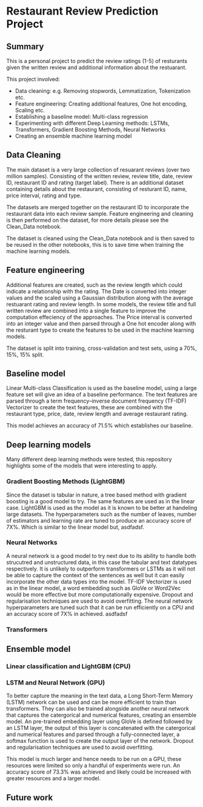 # Restaurant Review Prediction Project

## Summary
This is a personal project to predict the review ratings (1-5) of resturants given the written review and additional information about the restuarant.

This project involved:
* Data cleaning: e.g. Removing stopwords, Lemmatization, Tokenization etc.
* Feature engineering: Creating additional features, One hot encoding, Scaling etc.
* Establishing a baseline model: Multi-class regression
* Experimenting with different Deep Learning methods: LSTMs, Transformers, Gradient Boosting Methods, Neural Networks
* Creating an ensemble machine learning model

## Data Cleaning
The main dataset is a very large collection of resuarant reviews (over two million samples). Consisting of the written review, review title, date, review ID, restaurant ID and rating (target label). There is an additional dataset containing details about the restaurant, consisting of resturant ID, name, price interval, rating and type.

The datasets are merged together on the restaurant ID to incorporate the restaurant data into each review sample. Feature engineering and cleaning is then performed on the dataset, for more details please see the Clean_Data notebook.

The dataset is cleaned using the Clean_Data notebook and is then saved to be reused in the other notebooks, this is to save time when training the machine learning models.

## Feature engineering
Additional features are created, such as the review length which could indicate a relationship with the rating. The Date is converted into integer values and the scaled using a Gaussian distribution along with the average restuarant rating and review length. In some models, the review title and full written review are combined into a single feature to improve the computation effeciency of the approaches. The Price interval is converted into an integer value and then parsed through a One hot encoder along with the resturant type to create the features to be used in the machine learning models.

The dataset is split into training, cross-validation and test sets, using a 70%, 15%, 15% split.

## Baseline model
Linear Multi-class Classification is used as the baseline model, using a large feature set will give an idea of a baseline performance. The text features are parsed through a term frequency–inverse document frequency (TF-IDF) Vectorizer to create the text features, these are combined with the restaurant type, price, date, review length and average restaurant rating.

This model achieves an accuracy of 71.5% which establishes our baseline.

## Deep learning models
Many different deep learning methods were tested, this repository highlights some of the models that were interesting to apply.

### Gradient Boosting Methods (LightGBM)
Since the dataset is tabular in nature, a tree based method with gradient boosting is a good model to try. The same features are used as in the linear case. LightGBM is used as the model as it is known to be better at handeling large datasets. The hyperparameters such as the number of leaves, number of estimators and learning rate are tuned to produce an accuracy score of 7X%. Which is similar to the linear model but, asdfadsf.

### Neural Networks
A neural network is a good model to try next due to its ability to handle both strucutred and unstructured data, in this case the tabular and text datatypes respectively. It is unlikely to outperform transformers or LSTMs as it will not be able to capture the context of the sentences as well but it can easily incorporate the other data types into the model. TF-IDF Vectorizer is used as in the linear model, a word embedding such as GloVe or Word2Vec would be more effective but more computationally expensive. Dropout and regularisation techniques are used to avoid overfitting. The neural network hyperparameters are tuned such that it can be run efficiently on a CPU and an accuracy score of 7X% in achieved. asdfadsf

### Transformers


## Ensemble model 

### Linear classification and LightGBM (CPU)

### LSTM and Neural Network (GPU)
To better capture the meaning in the text data, a Long Short-Term Memory (LSTM) network can be used and can be more efficient to train than transformers. They can also be trained alongside another neural network that captures the catergorical and numerical features, creating an ensemble model. An pre-trained embedding layer using GloVe is defined followed by an LSTM layer, the output of this layer is concatenated with the catergorical and numerical features and parsed through a fully-connected layer, a softmax function is used to create the output layer of the network. Dropout and regularisation techniques are used to avoid overfitting.

This model is much larger and hence needs to be run on a GPU, these resources were limited so only a handful of experiments were run. An accuracy score of 73.3% was achieved and likely could be increased with greater resources and a larger model. 


## Future work



